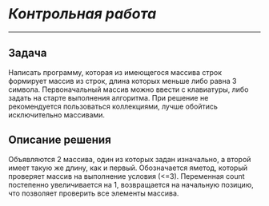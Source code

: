 # *Контрольная работа* #

***

## Задача ##

Написать программу, которая из имеющегося массива строк формирует массив из строк, длина которых меньше либо равна 3 символа. Первоначальный массив можно ввести с клавиатуры, либо задать на старте выполнения алгоритма. При решение не рекомендуется пользоваться коллекциями, лучше обойтись исключительно массивами.

## Описание решения ##

Объявляются 2 массива, один из которых задан изначально, а второй имеет такую же длину, как и первый. Обозначается яметод, который проверяет массив на выполнение условия (<=3). Переменная count постепенно увеличивается на 1, возвращается на начальную позицию, что позволяет проверить все элементы массива.